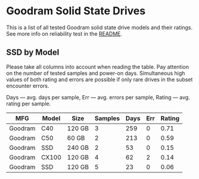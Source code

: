 Goodram Solid State Drives
==========================

This is a list of all tested Goodram solid state drive models and their ratings. See
more info on reliability test in the [README](https://github.com/linuxhw/SMART).

SSD by Model
------------

Please take all columns into account when reading the table. Pay attention on the
number of tested samples and power-on days. Simultaneous high values of both rating
and errors are possible if only rare drives in the subset encounter errors.

Days   — avg. days per sample,
Err    — avg. errors per sample,
Rating — avg. rating per sample.

| MFG       | Model              | Size   | Samples | Days  | Err   | Rating |
|-----------|--------------------|--------|---------|-------|-------|--------|
| Goodram   | C40                | 120 GB | 3       | 259   | 0     | 0.71   |
| Goodram   | C50                | 60 GB  | 2       | 213   | 0     | 0.59   |
| Goodram   | SSD                | 240 GB | 2       | 53    | 0     | 0.15   |
| Goodram   | CX100              | 120 GB | 4       | 62    | 2     | 0.14   |
| Goodram   | SSD                | 120 GB | 5       | 23    | 0     | 0.06   |
